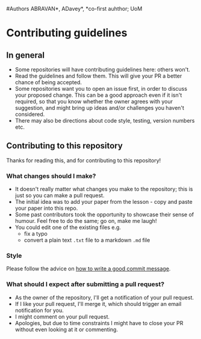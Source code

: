 #Authors
ABRAVAN*, ADavey*, *co-first auhthor; UoM
# Contributing guidelines

## In general
- Some repositories will have contributing guidelines here: others won't.
- Read the guidelines and follow them. This will give your PR a better chance of being accepted.
- Some repositories want you to open an issue first, in order to discuss your proposed change.
This can be a good approach even if it isn't required, so that you know whether the owner agrees with your suggestion,
and might bring up ideas and/or challenges you haven't considered.
- There may also be directions about code style, testing, version numbers etc.

## Contributing to this repository
Thanks for reading this, and for contributing to this repository!
### What changes should I make?
- It doesn't really matter what changes you make to the repository; this is just so you can make a pull request.
- The initial idea was to add your paper from the lesson - copy and paste your paper into this repo.
- Some past contributors took the opportunity to showcase their sense of humour. Feel free to do the same; go on, make me laugh!
- You could edit one of the existing files e.g. 
  - fix a typo
  - convert a plain text `.txt` file to a markdown `.md` file
  
### Style
  Please follow the advice on [how to write a good commit message](http://gcapes.github.io/git-course/04-commit-advice/).
  
### What should I expect after submitting a pull request?
- As the owner of the repository, I'll get a notification of your pull request. 
- If I like your pull request, I'll merge it, which should trigger an email notification for you.
- I might comment on your pull request.
- Apologies, but due to time constraints I might have to close your PR without even looking at it or commenting.
